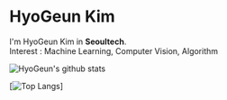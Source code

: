 # HyoGeun Kim

I'm HyoGeun Kim in **Seoultech**.  
Interest : Machine Learning, Computer Vision, Algorithm

![HyoGeun's github stats](https://github-readme-stats.vercel.app/api?username=higeuni&show_icons=true&theme=radical) 

[![Top Langs](https://github-readme-stats.vercel.app/api/top-langs/?username=higeuni&layout=compact&theme=dracula)]

